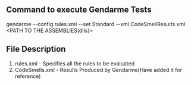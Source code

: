 ## Command to execute Gendarme Tests

gendarme --config rules.xml --set Standard --xml CodeSmellResults.xml <PATH TO THE ASSEMBLIES(dlls)>

## File Description

1. rules.xml - Specifies all the rules to be evaluated
2. CodeSmells.xml - Results Produced by Gendarme(Have added it for reference) 
